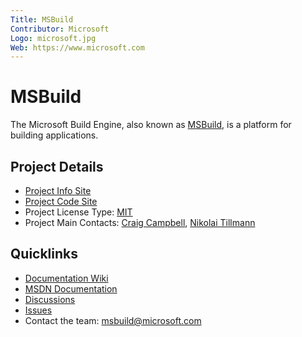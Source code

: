```yaml
---
Title: MSBuild
Contributor: Microsoft
Logo: microsoft.jpg
Web: https://www.microsoft.com
---
```

# MSBuild

The Microsoft Build Engine, also known as [MSBuild](https://github.com/microsoft/msbuild), is a platform for building applications. 

## Project Details
* [Project Info Site](https://github.com/microsoft/msbuild) 
* [Project Code Site](https://github.com/microsoft/msbuild) 
* Project License Type: [MIT](https://github.com/Microsoft/msbuild/blob/master/LICENSE)
* Project Main Contacts: [Craig Campbell](https://github.com/Craig-Campbell-MS), [Nikolai Tillmann](https://github.com/NTillmann)
 

## Quicklinks

* [Documentation Wiki](https://github.com/microsoft/msbuild/wiki)
* [MSDN Documentation](https://msdn.microsoft.com/en-us/library/dd393574.aspx) 
* [Discussions](https://forums.dotnetfoundation.org/)
* [Issues](https://github.com/microsoft/msbuild/issues)
* Contact the team: [msbuild@microsoft.com](mailto:msbuild@microsoft.com)
